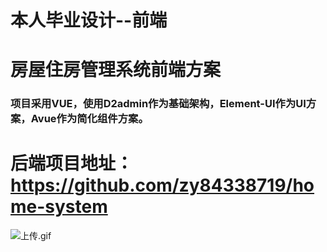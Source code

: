 # 本人毕业设计--前端
# 房屋住房管理系统前端方案
### 项目采用VUE，使用D2admin作为基础架构，Element-UI作为UI方案，Avue作为简化组件方案。
# 后端项目地址： https://github.com/zy84338719/home-system

![上传.gif](https://github.com/zy84338719/home-system-f2e/blob/master/demo/%E4%B8%8A%E4%BC%A0.gif)
